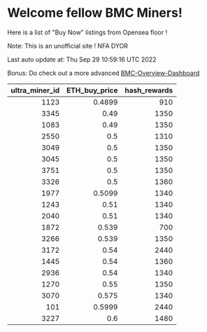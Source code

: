 # Welcome fellow BMC Miners!
Here is a list of "Buy Now" listings from Opensea floor !

Note: This is an unofficial site ! NFA DYOR

Last auto update at: Thu Sep 29 10:59:16 UTC 2022

Bonus: Do check out a more advanced [BMC-Overview-Dashboard](https://dune.com/defifunk/BMC-Overview-Dashboard)


|   ultra_miner_id |   ETH_buy_price |   hash_rewards |
|-----------------:|----------------:|---------------:|
|             1123 |          0.4899 |            910 |
|             3345 |          0.49   |           1350 |
|             1083 |          0.49   |           1350 |
|             2550 |          0.5    |           1310 |
|             3049 |          0.5    |           1350 |
|             3045 |          0.5    |           1350 |
|             3751 |          0.5    |           1350 |
|             3326 |          0.5    |           1360 |
|             1977 |          0.5099 |           1340 |
|             1243 |          0.51   |           1340 |
|             2040 |          0.51   |           1340 |
|             1872 |          0.539  |            700 |
|             3266 |          0.539  |           1350 |
|             3172 |          0.54   |           2440 |
|             1445 |          0.54   |           1360 |
|             2936 |          0.54   |           1340 |
|             1270 |          0.55   |           1350 |
|             3070 |          0.575  |           1340 |
|              101 |          0.5999 |           2440 |
|             3227 |          0.6    |           1480 |